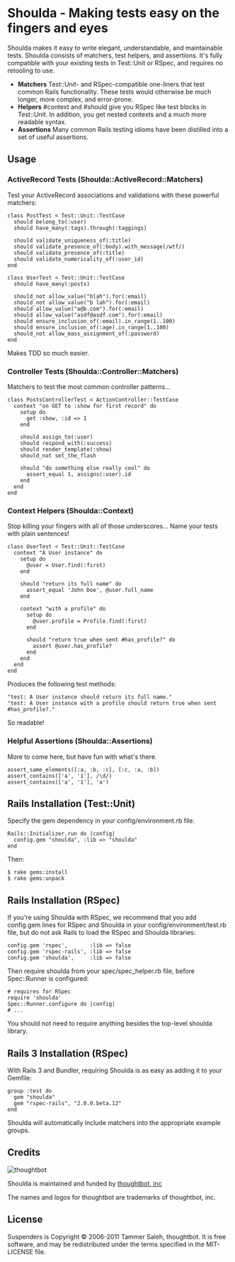 Shoulda - Making tests easy on the fingers and eyes
===================================================

Shoulda makes it easy to write elegant, understandable, and maintainable tests. Shoulda consists of matchers, test helpers, and assertions. It's fully compatible with your existing tests in Test::Unit or RSpec, and requires no retooling to use.

* **Matchers** Test::Unit- and RSpec-compatible one-liners that test common Rails functionality.  These tests would otherwise be much longer, more complex, and error-prone.
* **Helpers** #context and #should give you RSpec like test blocks in Test::Unit.  In addition, you get nested contexts and a much more readable syntax.
* **Assertions** Many common Rails testing idioms have been distilled into a set of useful assertions.

Usage
-----

### ActiveRecord Tests (Shoulda::ActiveRecord::Matchers)

Test your ActiveRecord associations and validations with these powerful matchers:

    class PostTest < Test::Unit::TestCase
      should belong_to(:user)
      should have_many(:tags).through(:taggings)

      should validate_uniqueness_of(:title)
      should validate_presence_of(:body).with_message(/wtf/)
      should validate_presence_of(:title)
      should validate_numericality_of(:user_id)
    end

    class UserTest < Test::Unit::TestCase
      should have_many(:posts)

      should_not allow_value("blah").for(:email)
      should_not allow_value("b lah").for(:email)
      should allow_value("a@b.com").for(:email)
      should allow_value("asdf@asdf.com").for(:email)
      should ensure_inclusion_of(:email).in_range(1..100)
      should ensure_inclusion_of(:age).in_range(1..100)
      should_not allow_mass_assignment_of(:password)
    end

Makes TDD so much easier.

### Controller Tests (Shoulda::Controller::Matchers)

Matchers to test the most common controller patterns...

    class PostsControllerTest < ActionController::TestCase
      context "on GET to :show for first record" do
        setup do
          get :show, :id => 1
        end
  
        should assign_to(:user)
        should respond_with(:success)
        should render_template(:show)
        should_not set_the_flash
  
        should "do something else really cool" do
          assert_equal 1, assigns(:user).id
        end
      end
    end

### Context Helpers (Shoulda::Context)

Stop killing your fingers with all of those underscores...  Name your tests with plain sentences!

    class UserTest < Test::Unit::TestCase
      context "A User instance" do
        setup do
          @user = User.find(:first)
        end
  
        should "return its full name" do
          assert_equal 'John Doe', @user.full_name
        end
  
        context "with a profile" do
          setup do
            @user.profile = Profile.find(:first)
          end
  
          should "return true when sent #has_profile?" do
            assert @user.has_profile?
          end
        end
      end
    end

Produces the following test methods:

    "test: A User instance should return its full name."
    "test: A User instance with a profile should return true when sent #has_profile?."

So readable!

### Helpful Assertions (Shoulda::Assertions)

More to come here, but have fun with what's there.

    assert_same_elements([:a, :b, :c], [:c, :a, :b])
    assert_contains(['a', '1'], /\d/)
    assert_contains(['a', '1'], 'a')

Rails Installation (Test::Unit)
-------------------------------

Specify the gem dependency in your config/environment.rb file:

    Rails::Initializer.run do |config|
      config.gem "shoulda", :lib => "shoulda"
    end

Then:

    $ rake gems:install
    $ rake gems:unpack

Rails Installation (RSpec)
--------------------------

If you're using Shoulda with RSpec, we recommend that you add config.gem lines
for RSpec and Shoulda in your config/environment/test.rb file, but do not ask
Rails to load the RSpec and Shoulda libraries:

    config.gem 'rspec',       :lib => false
    config.gem 'rspec-rails', :lib => false
    config.gem 'shoulda',     :lib => false

Then require shoulda from your spec/spec_helper.rb file, before Spec::Runner is
configured:

    # requires for RSpec
    require 'shoulda'
    Spec::Runner.configure do |config|
    # ...

You should not need to require anything besides the top-level shoulda library.

Rails 3 Installation (RSpec)
----------------------------

With Rails 3 and Bundler, requiring Shoulda is as easy as adding it to your Gemfile:

    group :test do
      gem "shoulda"
      gem "rspec-rails", "2.0.0.beta.12"
    end

Shoulda will automatically include matchers into the appropriate example
groups.

Credits
-------

![thoughtbot](http://thoughtbot.com/images/tm/logo.png)

Shoulda is maintained and funded by [thoughtbot, inc](http://thoughtbot.com/community)

The names and logos for thoughtbot are trademarks of thoughtbot, inc.

License
-------

Suspenders is Copyright © 2006-2011 Tammer Saleh, thoughtbot. It is free software, and may be redistributed under the terms specified in the MIT-LICENSE file.
